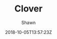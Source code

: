 ---
title: "Clover"
github: https://github.com/esappear/hexo-theme-clover
demo: https://clovertuan.github.io/
author: Shawn
ssg:
  - Hexo
cms:
  - No Cms
date: 2018-10-05T13:57:23Z
github_branch: master
---